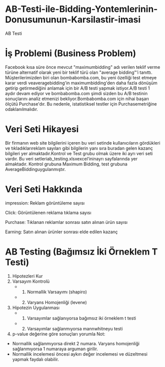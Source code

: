 # AB-Testi-ile-Bidding-Yontemlerinin-Donusumunun-Karsilastir-imasi
AB Testi 

# İş Problemi (Business Problem)
Facebook kısa süre önce mevcut "maximumbidding" adı verilen teklif verme türüne alternatif
 olarak yeni bir teklif türü olan "average bidding"’i tanıttı. Müşterilerimizden biri olan bombabomba.com,
 bu yeni özelliği test etmeye karar verdi veaveragebidding'in maximumbidding'den daha fazla dönüşüm
 getirip getirmediğini anlamak için bir A/B testi yapmak istiyor.A/B testi 1 aydır devam ediyor ve
 bombabomba.com şimdi sizden bu A/B testinin sonuçlarını analiz etmenizi bekliyor.Bombabomba.com için
 nihai başarı ölçütü Purchase'dır. Bu nedenle, istatistiksel testler için Purchasemetriğine odaklanılmalıdır.

# Veri Seti Hikayesi
Bir firmanın web site bilgilerini içeren bu veri setinde kullanıcıların gördükleri ve tıkladıklarıreklam sayıları gibi bilgilerin yanı sıra buradan gelen kazanç bilgileri yer almaktadır.Kontrol ve Test grubu olmak üzere iki ayrı veri seti vardır. Bu veri setleriab_testing.xlsxexcel’ininayrı sayfalarında yer almaktadır. Kontrol grubuna Maximum Bidding, test grubuna AverageBiddinguygulanmıştır.

# Veri Seti Hakkında
 impression: Reklam görüntüleme sayısı
 
 Click: Görüntülenen reklama tıklama sayısı
 
 Purchase: Tıklanan reklamlar sonrası satın alınan ürün sayısı
 
 Earning: Satın alınan ürünler sonrası elde edilen kazanç

 # AB Testing (Bağımsız İki Örneklem T Testi)

1. Hipotezleri Kur
2. Varsayım Kontrolü
   - 1. Normallik Varsayımı (shapiro)
   - 2. Varyans Homojenliği (levene)
3. Hipotezin Uygulanması
   - 1. Varsayımlar sağlanıyorsa bağımsız iki örneklem t testi
   - 2. Varsayımlar sağlanmıyorsa mannwhitneyu testi
4. p-value değerine göre sonuçları yorumla
Not:
 - Normallik sağlanmıyorsa direkt 2 numara. Varyans homojenliği sağlanmıyorsa 1 numaraya arguman girilir.
 - Normallik incelemesi öncesi aykırı değer incelemesi ve düzeltmesi yapmak faydalı olabilir.
